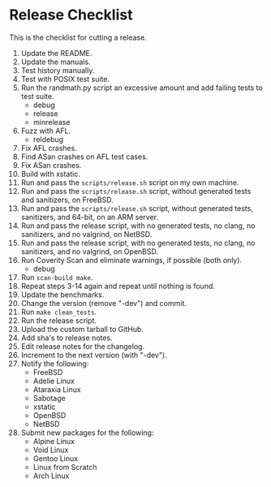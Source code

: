 # Release Checklist

This is the checklist for cutting a release.

1.	Update the README.
2.	Update the manuals.
3.	Test history manually.
4.	Test with POSIX test suite.
5.	Run the randmath.py script an excessive amount and add failing tests to
	test suite.
	* debug
	* release
	* minrelease
6.	Fuzz with AFL.
	* reldebug
7.	Fix AFL crashes.
8.	Find ASan crashes on AFL test cases.
9.	Fix ASan crashes.
10.	Build with xstatic.
11.	Run and pass the `scripts/release.sh` script on my own machine.
12.	Run and pass the `scripts/release.sh` script, without generated tests and
	sanitizers, on FreeBSD.
13.	Run and pass the `scripts/release.sh` script, without generated tests,
	sanitizers, and 64-bit, on an ARM server.
14.	Run and pass the release script, with no generated tests, no clang, no
	sanitizers, and no valgrind, on NetBSD.
15.	Run and pass the release script, with no generated tests, no clang, no
	sanitizers, and no valgrind, on OpenBSD.
16.	Run Coverity Scan and eliminate warnings, if possible (both only).
	* debug
17.	Run `scan-build make`.
18.	Repeat steps 3-14 again and repeat until nothing is found.
19.	Update the benchmarks.
20.	Change the version (remove "-dev") and commit.
21.	Run `make clean_tests`.
22.	Run the release script.
23.	Upload the custom tarball to GitHub.
24.	Add sha's to release notes.
25.	Edit release notes for the changelog.
26.	Increment to the next version (with "-dev").
27.	Notify the following:
	* FreeBSD
	* Adelie Linux
	* Ataraxia Linux
	* Sabotage
	* xstatic
	* OpenBSD
	* NetBSD
28.	Submit new packages for the following:
	* Alpine Linux
	* Void Linux
	* Gentoo Linux
	* Linux from Scratch
	* Arch Linux
